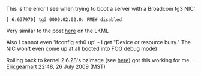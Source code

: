 This is the error I see when trying to boot a server with a Broadcom tg3
NIC:

    [ 6.637970] tg3 0000:02:02.0: PME# disabled

Very similar to the post
[here](http://lkml.indiana.edu/hypermail/linux/kernel/0903.3/00195.html)
on the LKML

Also I cannot even \'ifconfig eth0 up\' - I get \"Device or resource
busy.\" The NIC won\'t even come up at all booted into FOG debug mode)

Rolling back to kernel 2.6.28\'s bzImage (see
[here](http://sourceforge.net/projects/freeghost/files/Kernels/Kernel-2.6.28.7.PS/download))
got this working for me. -[Ericgearhart](User:Ericgearhart "wikilink")
22:48, 26 July 2009 (MST)
